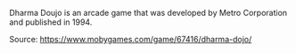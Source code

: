 Dharma Doujo is an arcade game that was developed by Metro Corporation and published in 1994.

Source: https://www.mobygames.com/game/67416/dharma-dojo/
